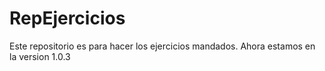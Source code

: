 # RepEjercicios
Este repositorio es para hacer los ejercicios mandados.
Ahora estamos en la version 1.0.3
